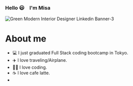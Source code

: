 ### Hello 😃　I'm Misa

![Green Modern Interior Designer Linkedin Banner-3](https://github.com/MisaMisaM/MisaMIsaM/assets/137872025/1d61a423-98d5-4bb0-8d33-17912948a7ca)
 <h1>About me</h1>

- 💻 I just graduated Full Stack coding bootcamp in Tokyo.
- ✈️ I love traveling/Airplane.
- 👩‍💻 I love coding.
- ☕️ I love cafe latte.
- 
